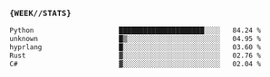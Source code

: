 ### `{WEEK//STATS}` 
<!--START_SECTION:waka-->

```txt
Python                     █████████████████████░░░░   84.24 %
unknown                    █▒░░░░░░░░░░░░░░░░░░░░░░░   04.95 %
hyprlang                   █░░░░░░░░░░░░░░░░░░░░░░░░   03.60 %
Rust                       ▓░░░░░░░░░░░░░░░░░░░░░░░░   02.76 %
C#                         ▓░░░░░░░░░░░░░░░░░░░░░░░░   02.04 %
```

<!--END_SECTION:waka-->
